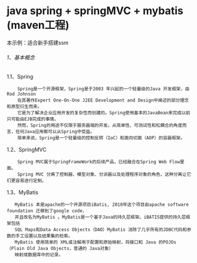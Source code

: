 # java spring + springMVC + mybatis (maven工程)
本示例：适合新手搭建ssm

###### 1、基本概念

1.1、Spring

        Spring是一个开源框架，Spring是于2003 年兴起的一个轻量级的Java 开发框架，由Rod Johnson 
        在其著作Expert One-On-One J2EE Development and Design中阐述的部分理念和原型衍生而来。
        它是为了解决企业应用开发的复杂性而创建的。Spring使用基本的JavaBean来完成以前只可能由EJB完成的事情。
        然而，Spring的用途不仅限于服务器端的开发。从简单性、可测试性和松耦合的角度而言，任何Java应用都可以从Spring中受益。
        简单来说，Spring是一个轻量级的控制反转（IoC）和面向切面（AOP）的容器框架。

1.2、SpringMVC
     
        Spring MVC属于SpringFrameWork的后续产品，已经融合在Spring Web Flow里面。
        Spring MVC 分离了控制器、模型对象、分派器以及处理程序对象的角色，这种分离让它们更容易进行定制。

1.3、MyBatis

       MyBatis 本是apache的一个开源项目iBatis, 2010年这个项目由apache software foundation 迁移到了google code，
       并且改名为MyBatis 。MyBatis是一个基于Java的持久层框架。iBATIS提供的持久层框架包括
       SQL Maps和Data Access Objects（DAO）MyBatis 消除了几乎所有的JDBC代码和参数的手工设置以及结果集的检索。
       MyBatis 使用简单的 XML或注解用于配置和原始映射，将接口和 Java 的POJOs（Plain Old Java Objects，普通的 Java对象）
       映射成数据库中的记录。
